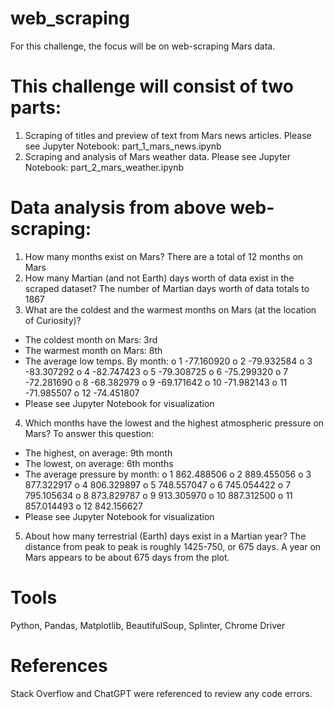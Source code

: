 # web_scraping
For this challenge, the focus will be on web-scraping Mars data.

# This challenge will consist of two parts:
1.	Scraping of titles and preview of text from Mars news articles. Please see Jupyter Notebook: part_1_mars_news.ipynb
2.	Scraping and analysis of Mars weather data. Please see Jupyter Notebook: part_2_mars_weather.ipynb

# Data analysis from above web-scraping: 
1.	How many months exist on Mars?
There are a total of 12 months on Mars 
2.	How many Martian (and not Earth) days worth of data exist in the scraped dataset?
The number of Martian days worth of data totals to 1867
3.	What are the coldest and the warmest months on Mars (at the location of Curiosity)? 
-	The coldest month on Mars: 3rd 
-	The warmest month on Mars: 8th
-	The average low temps. By month:
o	1    -77.160920
o	2    -79.932584
o	3    -83.307292
o	4    -82.747423
o	5    -79.308725
o	6    -75.299320
o	7    -72.281690
o	8    -68.382979
o	9    -69.171642
o	10   -71.982143
o	11   -71.985507
o	12   -74.451807
-	Please see Jupyter Notebook for visualization
4.	Which months have the lowest and the highest atmospheric pressure on Mars? To answer this question:
-	The highest, on average: 9th month
-	The lowest, on average: 6th months
-	The average pressure by month:
o	1     862.488506
o	2     889.455056
o	3     877.322917
o	4     806.329897
o	5     748.557047
o	6     745.054422
o	7     795.105634
o	8     873.829787
o	9     913.305970
o	10    887.312500
o	11    857.014493
o	12    842.156627
-	Please see Jupyter Notebook for visualization
5.	About how many terrestrial (Earth) days exist in a Martian year? 
The distance from peak to peak is roughly 1425-750, or 675 days. A year on Mars appears to be about 675 days from the plot.

# Tools
Python, Pandas, Matplotlib, BeautifulSoup, Splinter, Chrome Driver

# References
Stack Overflow and ChatGPT were referenced to review any code errors.


